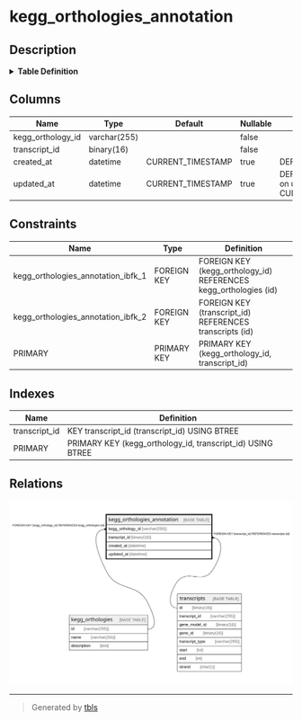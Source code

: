 # kegg_orthologies_annotation

## Description

<details>
<summary><strong>Table Definition</strong></summary>

```sql
CREATE TABLE `kegg_orthologies_annotation` (
  `kegg_orthology_id` varchar(255) NOT NULL,
  `transcript_id` binary(16) NOT NULL,
  `created_at` datetime DEFAULT CURRENT_TIMESTAMP,
  `updated_at` datetime DEFAULT CURRENT_TIMESTAMP ON UPDATE CURRENT_TIMESTAMP,
  PRIMARY KEY (`kegg_orthology_id`,`transcript_id`),
  KEY `transcript_id` (`transcript_id`),
  CONSTRAINT `kegg_orthologies_annotation_ibfk_1` FOREIGN KEY (`kegg_orthology_id`) REFERENCES `kegg_orthologies` (`id`),
  CONSTRAINT `kegg_orthologies_annotation_ibfk_2` FOREIGN KEY (`transcript_id`) REFERENCES `transcripts` (`id`)
) ENGINE=InnoDB DEFAULT CHARSET=utf8mb4 COLLATE=utf8mb4_0900_ai_ci
```

</details>

## Columns

| Name | Type | Default | Nullable | Extra Definition | Children | Parents | Comment |
| ---- | ---- | ------- | -------- | ---------------- | -------- | ------- | ------- |
| kegg_orthology_id | varchar(255) |  | false |  |  | [kegg_orthologies](kegg_orthologies.md) |  |
| transcript_id | binary(16) |  | false |  |  | [transcripts](transcripts.md) |  |
| created_at | datetime | CURRENT_TIMESTAMP | true | DEFAULT_GENERATED |  |  |  |
| updated_at | datetime | CURRENT_TIMESTAMP | true | DEFAULT_GENERATED on update CURRENT_TIMESTAMP |  |  |  |

## Constraints

| Name | Type | Definition |
| ---- | ---- | ---------- |
| kegg_orthologies_annotation_ibfk_1 | FOREIGN KEY | FOREIGN KEY (kegg_orthology_id) REFERENCES kegg_orthologies (id) |
| kegg_orthologies_annotation_ibfk_2 | FOREIGN KEY | FOREIGN KEY (transcript_id) REFERENCES transcripts (id) |
| PRIMARY | PRIMARY KEY | PRIMARY KEY (kegg_orthology_id, transcript_id) |

## Indexes

| Name | Definition |
| ---- | ---------- |
| transcript_id | KEY transcript_id (transcript_id) USING BTREE |
| PRIMARY | PRIMARY KEY (kegg_orthology_id, transcript_id) USING BTREE |

## Relations

![er](kegg_orthologies_annotation.svg)

---

> Generated by [tbls](https://github.com/k1LoW/tbls)
